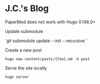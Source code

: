 # J.C.'s Blog

PaperMod does not work with Hugo 0.146.0+

Update submodule

`git submodule update --init --recursive``

Create a new post

`hugo new content/posts/{foo}.md -k post`

Serve the site locally

`hugo server`
